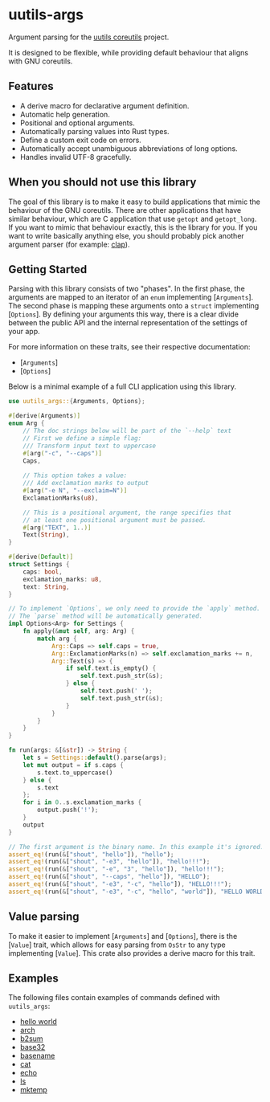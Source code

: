 # uutils-args

Argument parsing for the [uutils coreutils](https://www.github.com/uutils/coreutils) project.

It is designed to be flexible, while providing default
behaviour that aligns with GNU coreutils.

## Features

 - A derive macro for declarative argument definition.
 - Automatic help generation.
 - Positional and optional arguments.
 - Automatically parsing values into Rust types.
 - Define a custom exit code on errors.
 - Automatically accept unambiguous abbreviations of long options.
 - Handles invalid UTF-8 gracefully.

## When you should not use this library

The goal of this library is to make it easy to build applications that
mimic the behaviour of the GNU coreutils. There are other applications
that have similar behaviour, which are C application that use `getopt`
and `getopt_long`. If you want to mimic that behaviour exactly, this
is the library for you. If you want to write basically anything else,
you should probably pick another argument parser (for example: [clap](https://github.com/clap-rs/clap)).

## Getting Started

Parsing with this library consists of two "phases". In the first
phase, the arguments are mapped to an iterator of an `enum`
implementing [`Arguments`]. The second phase is mapping these
arguments onto a `struct` implementing [`Options`]. By defining
your arguments this way, there is a clear divide between the public
API and the internal representation of the settings of your app.

For more information on these traits, see their respective documentation:

- [`Arguments`]
- [`Options`]

Below is a minimal example of a full CLI application using this library.

```rust
use uutils_args::{Arguments, Options};

#[derive(Arguments)]
enum Arg {
    // The doc strings below will be part of the `--help` text
    // First we define a simple flag:
    /// Transform input text to uppercase
    #[arg("-c", "--caps")]
    Caps,
    
    // This option takes a value:    
    /// Add exclamation marks to output
    #[arg("-e N", "--exclaim=N")]
    ExclamationMarks(u8),

    // This is a positional argument, the range specifies that
    // at least one positional argument must be passed.
    #[arg("TEXT", 1..)]
    Text(String),
}

#[derive(Default)]
struct Settings {
    caps: bool,
    exclamation_marks: u8,
    text: String,
}

// To implement `Options`, we only need to provide the `apply` method.
// The `parse` method will be automatically generated.
impl Options<Arg> for Settings {
    fn apply(&mut self, arg: Arg) {
        match arg {
            Arg::Caps => self.caps = true,
            Arg::ExclamationMarks(n) => self.exclamation_marks += n,
            Arg::Text(s) => {
                if self.text.is_empty() {
                    self.text.push_str(&s);
                } else {
                    self.text.push(' ');
                    self.text.push_str(&s);
                }
            }
        }
    }
}

fn run(args: &[&str]) -> String {
    let s = Settings::default().parse(args);
    let mut output = if s.caps {
        s.text.to_uppercase()
    } else {
        s.text
    };
    for i in 0..s.exclamation_marks {
        output.push('!');
    }
    output
}

// The first argument is the binary name. In this example it's ignored.
assert_eq!(run(&["shout", "hello"]), "hello");
assert_eq!(run(&["shout", "-e3", "hello"]), "hello!!!");
assert_eq!(run(&["shout", "-e", "3", "hello"]), "hello!!!");
assert_eq!(run(&["shout", "--caps", "hello"]), "HELLO");
assert_eq!(run(&["shout", "-e3", "-c", "hello"]), "HELLO!!!");
assert_eq!(run(&["shout", "-e3", "-c", "hello", "world"]), "HELLO WORLD!!!");
```

## Value parsing

To make it easier to implement [`Arguments`] and [`Options`], there is the
[`Value`] trait, which allows for easy parsing from `OsStr` to any type
implementing [`Value`]. This crate also provides a derive macro for
this trait.

## Examples

The following files contain examples of commands defined with
`uutils_args`:

- [hello world](https://github.com/uutils/uutils-args/blob/main/examples/hello_world.rs)
- [arch](https://github.com/uutils/uutils-args/blob/main/tests/coreutils/arch.rs)
- [b2sum](https://github.com/uutils/uutils-args/blob/main/tests/coreutils/b2sum.rs)
- [base32](https://github.com/uutils/uutils-args/blob/main/tests/coreutils/base32.rs)
- [basename](https://github.com/uutils/uutils-args/blob/main/tests/coreutils/basename.rs)
- [cat](https://github.com/uutils/uutils-args/blob/main/tests/coreutils/cat.rs)
- [echo](https://github.com/uutils/uutils-args/blob/main/tests/coreutils/echo.rs)
- [ls](https://github.com/uutils/uutils-args/blob/main/tests/coreutils/ls.rs)
- [mktemp](https://github.com/uutils/uutils-args/blob/main/tests/coreutils/mktemp.rs)
